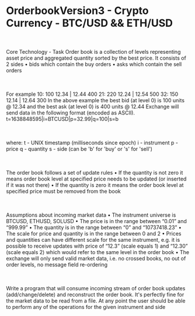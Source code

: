 # OrderbookVersion3 - Crypto Currency -  BTC/USD  &&  ETH/USD


<br><br>Core Technology - Task 
Order book is a collection of levels representing asset price and aggregated quantity sorted by the best price. It consists of 2 sides
•	bids which contain the buy orders
•	asks which contain the sell orders


<br><br>For example
10: 100 12.34 | 12.44 400
21: 220 12.24 | 12.54 500
32: 150 12.14 | 12.64 300
In the above example the best bid (at level 0) is 100 units @ 12.34 and the best ask (at level 0) is 400 units @ 12.44
Exchange will send data in the following format (encoded as ASCII).
t=1638848595|i=BTCUSD|p=32.99|q=100|s=b


<br><br>where:
t - UNIX timestamp (milliseconds since epoch)
i - instrument
p - price
q - quantity
s - side (can be 'b' for 'buy' or 's' for 'sell')



<br><br>The order book follows a set of update rules
•	If the quantity is not zero it means order book level at specified price needs to be updated (or inserted if it was not there)
•	If the quantity is zero it means the order book level at specified price must be removed from the book


<br><br>Assumptions about incoming market data
•	The instrument universe is BTCUSD, ETHUSD, SOLUSD
•	The price is in the range between “0.01” and “999.99”
•	The quantity is in the range between “0” and “10737418.23”
•	The scale for price and quantity is in the range between 0 and 2
•	Prices and quantities can have different scale for the same instrument, e.g. it is possible to receive updates with price of “12.3” (scale equals 1) and “12.30” (scale equals 2) which would refer to the same level in the order book
•	The exchange will only send valid market data, i.e. no crossed books, no out of order levels, no message field re-ordering 


<br><br>Write a program that will consume incoming stream of order book updates (add/change/delete) and reconstruct the order book. It's perfectly fine for the market data to be read from a file.
At any point the user should be able to perform any of the operations for the given instrument and side




